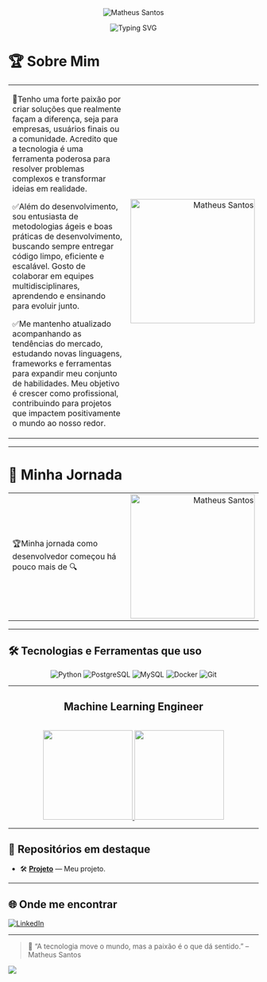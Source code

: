 <div align="center">
  <img align="center" src="https://wallpapers.com/images/featured/gatinho-fofo-55o3ruf8myi898ex.jpg" alt="Matheus Santos">
</div>

<!-- markdownlint-disable MD033 MD041 -->

<p align="center">
  <img src="https://readme-typing-svg.demolab.com/?lines=Ola+Me+Chamo+Matheus+Santos!;Eu+Sou+Machine+Learning+Engineer!;Foco+em+Python,+MLOPS;&font=Fira%20Code&center=true&width=600&height=50&fontSize40&duration=4000&pause=1000" alt="Typing SVG">
</p>

<!-- markdownlint-enable MD033 -->

# 🏆 Sobre Mim

<table style="border-collapse: collapse; border: none;">
  <tr>
    <td style="border: none;" width="70%">

💓Tenho uma forte paixão por criar soluções que realmente façam a diferença, seja para empresas, usuários finais ou a comunidade. Acredito que a tecnologia é uma ferramenta poderosa para resolver problemas complexos e transformar ideias em realidade.

✅Além do desenvolvimento, sou entusiasta de metodologias ágeis e boas práticas de desenvolvimento, buscando sempre entregar código limpo, eficiente e escalável. Gosto de colaborar em equipes multidisciplinares, aprendendo e ensinando para evoluir junto.

✅Me mantenho atualizado acompanhando as tendências do mercado, estudando novas linguagens, frameworks e ferramentas para expandir meu conjunto de habilidades. Meu objetivo é crescer como profissional, contribuindo para projetos que impactem positivamente o mundo ao nosso redor.

</td>
    <td style="border: none;" align="right" width="30%">
      <img src="https://wallpapers.com/images/featured/gatinho-fofo-55o3ruf8myi898ex.jpg" alt="Matheus Santos" width="250">
    </td>
  </tr>
</table>


---

# 🚀 Minha Jornada

<table style="border-collapse: collapse; border: none;">
  <tr>
    <td style="border: none;" width="70%">

🏆Minha jornada como desenvolvedor começou há pouco mais de 🔍

</td>
    <td style="border: none;" align="right" width="30%">
      <img src="https://wallpapers.com/images/featured/gatinho-fofo-55o3ruf8myi898ex.jpg" alt="Matheus Santos" width="250">
    </td>
  </tr>
</table>

---

## 🛠️ Tecnologias e Ferramentas que uso

<p align="center">
  <img src="https://img.shields.io/badge/Python-3776AB?style=flat&logo=python&logoColor=white" alt="Python" />
  <img src="https://img.shields.io/badge/PostgreSQL-336791?style=flat&logo=postgresql&logoColor=white" alt="PostgreSQL" />
  <img src="https://img.shields.io/badge/MySQL-4479A1?style=flat&logo=mysql&logoColor=white" alt="MySQL" />
  <img src="https://img.shields.io/badge/Docker-2496ED?style=flat&logo=docker&logoColor=white" alt="Docker" />
  <img src="https://img.shields.io/badge/Git-F05032?style=flat&logo=git&logoColor=white" alt="Git" />
</p>


---

<div align="center"><h2>Machine Learning Engineer</h2></div><br>

<div align="center">
  <a href="https://github.com/mathsantoss">
    <img height="180em" src="https://github-readme-stats.vercel.app/api?username=mathsantoss&show_icons=true&theme=great-gatsby&include_all_commits=true&count_private=true"/>
    <img height="180em" src="https://github-readme-stats.vercel.app/api/top-langs/?username=mathsantoss&layout=compact&langs_count=7&theme=great-gatsby"/>
  </a>
</div>

---

## 🚀 Repositórios em destaque

- 🛠️ **[Projeto]([https://github.com/mathsantoss/web-frontend-moraes-tv])** — Meu projeto.  

---

## 🌐 Onde me encontrar

[![LinkedIn](https://img.shields.io/badge/LinkedIn-blue?style=flat&logo=linkedin&logoColor=white)](https://www.linkedin.com/in/mathsantoss/)

---

> 🧠 “A tecnologia move o mundo, mas a paixão é o que dá sentido.” – Matheus Santos

<a href="https://www.linkedin.com/in/mathsantoss" target="_blank">
  <img src="https://img.shields.io/badge/-LinkedIn-%230077B5?style=for-the-badge&logo=linkedin&logoColor=white" target="_blank">
</a> 
